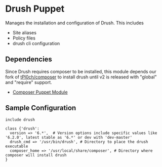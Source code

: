 Drush Puppet
===============

Manages the installation and configuration of Drush. This includes

- Site aliases
- Policy files
- drush cli configuration

Dependencies
------------

Since Drush requires composer to be installed, this module depends our fork of [tPl0ch/composer](https://forge.puppetlabs.com/tPl0ch/composer) to install drush until v2 is released with "global" and "require" support.

- [Composer Puppet Module](https://github.com/coldfrontlabs/puppet-composer)

Sample Configuration
--------------------

````puppet
include drush
````

````puppet
class {'drush':
  version => '6.*',  # Version options include specific values like '6.2.0', latest stable as '6.*' or dev with 'dev-master'
  drush_cmd => '/usr/bin/drush', # Directory to place the drush executable
  composer_home => '/usr/local/share/composer', # Directory where composer will install drush
}
````